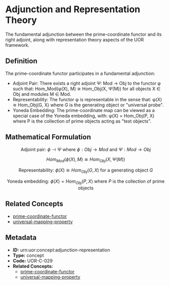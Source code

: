 # Adjunction and Representation Theory

The fundamental adjunction between the prime-coordinate functor and its right adjoint, along with representation theory aspects of the UOR framework.

## Definition

The prime-coordinate functor participates in a fundamental adjunction:
- Adjoint Pair: There exists a right adjoint Ψ: Mod → Obj to the functor φ such that: Hom_Mod(φ(X), M) ≅ Hom_Obj(X, Ψ(M)) for all objects X ∈ Obj and modules M ∈ Mod.
- Representability: The functor φ is representable in the sense that: φ(X) ≅ Hom_Obj(G, X) where G is the generating object or "universal probe".
- Yoneda Embedding: The prime-coordinate map can be viewed as a special case of the Yoneda embedding, with: φ(X) = Hom_Obj(P, X) where P is the collection of prime objects acting as "test objects".

## Mathematical Formulation

$$
\text{Adjoint pair: } \phi \dashv \Psi \text{ where } \phi: Obj \to Mod \text{ and } \Psi: Mod \to Obj
$$

$$
Hom_{Mod}(\phi(X), M) \cong Hom_{Obj}(X, \Psi(M))
$$

$$
\text{Representability: } \phi(X) \cong Hom_{Obj}(G, X) \text{ for a generating object } G
$$

$$
\text{Yoneda embedding: } \phi(X) = Hom_{Obj}(P, X) \text{ where } P \text{ is the collection of prime objects}
$$

## Related Concepts

- [prime-coordinate-functor](./prime-coordinate-functor.md)
- [universal-mapping-property](./universal-mapping-property.md)

## Metadata

- **ID:** urn:uor:concept:adjunction-representation
- **Type:** concept
- **Code:** UOR-C-029
- **Related Concepts:**
  - [prime-coordinate-functor](./prime-coordinate-functor.md)
  - [universal-mapping-property](./universal-mapping-property.md)
